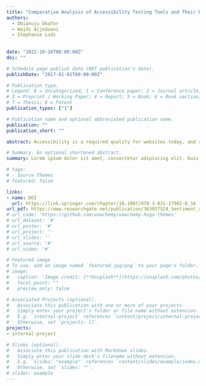 ```yaml
---
title: "Comparative Analysis of Accessibility Testing Tools and Their Limitations in RIAs"
authors:
  - Obianuju Okafor
  - Wajdi Aljedaani
  - Stephanie Ludi
 
  
date: "2022-10-16T00:00:00Z"
doi: ""

# Schedule page publish date (NOT publication's date).
publishDate: "2017-01-01T00:00:00Z"

# Publication type.
# Legend: 0 = Uncategorized; 1 = Conference paper; 2 = Journal article;
# 3 = Preprint / Working Paper; 4 = Report; 5 = Book; 6 = Book section;
# 7 = Thesis; 8 = Patent
publication_types: ["1"]

# Publication name and optional abbreviated publication name.
publication: ""
publication_short: ""

abstract: Accessibility is a required quality for websites today, and several tools exist to test for this quality. These tools are highly advantageous, but sadly they also have some limitations. A particular set of challenges they face is in the evaluation of Rich Internet Applications (RIAs). In this paper, we carry out an experiment to compare and analyze different accessibility testing tools as they evaluate 10 educational websites. We judged these tools based on their error detection, guideline coverage, speed, similarity to one another, and their relative performance when evaluating RIAs. The experiment findings revealed the strength and limitations of each tool. The results of this experiment also exposed that there are many guidelines and success criteria that accessibility testing tools are not able to cover, and that some evaluation tools are similar to each other in terms of the results they produce.

# Summary. An optional shortened abstract.
summary: Lorem ipsum dolor sit amet, consectetur adipiscing elit. Duis posuere tellus ac convallis placerat. Proin tincidunt magna sed ex sollicitudin condimentum.

# tags:
# - Source Themes
# featured: false

links:
- name: DOI
  url: https://link.springer.com/chapter/10.1007/978-3-031-17902-0_34
url_pdf: https://www.researchgate.net/publication/363037524_Sentiment_analysis_on_Twitter_data_integrating_TextBlob_and_deep_learning_models_The_case_of_US_airline_industry
# url_code: 'https://github.com/wowchemy/wowchemy-hugo-themes'
# url_dataset: '#'
# url_poster: '#'
# url_project: ''
# url_slides: ''
# url_source: '#'
# url_video: '#'

# Featured image
# To use, add an image named `featured.jpg/png` to your page's folder. 
# image:
#   caption: 'Image credit: [**Unsplash**](https://unsplash.com/photos/s9CC2SKySJM)'
#   focal_point: ""
#   preview_only: false

# Associated Projects (optional).
#   Associate this publication with one or more of your projects.
#   Simply enter your project's folder or file name without extension.
#   E.g. `internal-project` references `content/project/internal-project/index.md`.
#   Otherwise, set `projects: []`.
projects:
- internal-project

# Slides (optional).
#   Associate this publication with Markdown slides.
#   Simply enter your slide deck's filename without extension.
#   E.g. `slides: "example"` references `content/slides/example/index.md`.
#   Otherwise, set `slides: ""`.
# slides: example
---
```


<!-- {{% callout note %}}
Create your slides in Markdown - click the *Slides* button to check out the example.
{{% /callout %}}

Supplementary notes can be added here, including [code, math, and images](https://wowchemy.com/docs/writing-markdown-latex/). -->
